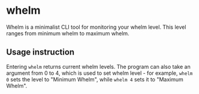 # whelm
Whelm is a minimalist CLI tool for monitoring your whelm level. This level
ranges from minimum whelm to maximum whelm.

## Usage instruction
Entering `whelm` returns current whelm levels. The program can also take an
argument from 0 to 4, which is used to set whelm level - for example, `whelm 0`
sets the level to "Minimum Whelm", while `whelm 4` sets it to "Maximum Whelm".
